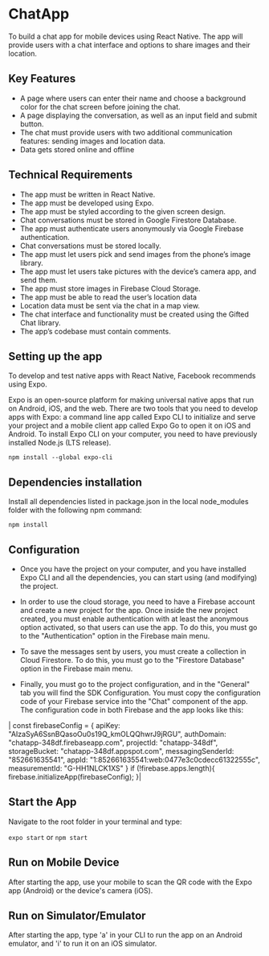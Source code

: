 # ChatApp

To build a chat app for mobile devices using React Native. The app will provide users with a chat interface and options to share images and their location.

## Key Features

- A page where users can enter their name and choose a background color for the chat screen before joining the chat.
- A page displaying the conversation, as well as an input field and submit button.
- The chat must provide users with two additional communication features: sending images and location data.
- Data gets stored online and offline

## Technical Requirements

- The app must be written in React Native.
- The app must be developed using Expo.
- The app must be styled according to the given screen design.
- Chat conversations must be stored in Google Firestore Database.
- The app must authenticate users anonymously via Google Firebase authentication.
- Chat conversations must be stored locally.
- The app must let users pick and send images from the phone’s image library.
- The app must let users take pictures with the device’s camera app, and send them.
- The app must store images in Firebase Cloud Storage.
- The app must be able to read the user’s location data
- Location data must be sent via the chat in a map view.
- The chat interface and functionality must be created using the Gifted Chat library.
- The app’s codebase must contain comments.

## Setting up the app
To develop and test native apps with React Native, Facebook recommends using Expo.

Expo is an open-source platform for making universal native apps that run on Android, iOS, and the web. There are two tools that you need to develop apps with Expo: a command line app called Expo CLI to initialize and serve your project and a mobile client app called Expo Go to open it on iOS and Android. To install Expo CLI on your computer, you need to have previously installed Node.js (LTS release).

`npm install --global expo-cli`

## Dependencies installation

Install all dependencies listed in package.json in the local node_modules folder with the following npm command:

`npm install`

## Configuration
- Once you have the project on your computer, and you have installed Expo CLI and all the dependencies, you can start using (and modifying) the project.

- In order to use the cloud storage, you need to have a Firebase account and create a new project for the app. Once inside the new project created, you must enable authentication with at least the anonymous option activated, so that users can use the app. To do this, you must go to the "Authentication" option in the Firebase main menu.

- To save the messages sent by users, you must create a collection in Cloud Firestore. To do this, you must go to the "Firestore Database" option in the Firebase main menu.

- Finally, you must go to the project configuration, and in the "General" tab you will find the SDK Configuration. You must copy the configuration code of your Firebase service into the "Chat" component of the app. The configuration code in both Firebase and the app looks like this:

| const firebaseConfig = {
    apiKey: "AIzaSyA6SsnBQasoOu0s19Q_kmOLQQhwrJ9jRGU",
    authDomain: "chatapp-348df.firebaseapp.com",
    projectId: "chatapp-348df",
    storageBucket: "chatapp-348df.appspot.com",
    messagingSenderId: "852661635541",
    appId: "1:852661635541:web:0477e3c0cdecc61322555c",
    measurementId: "G-HH1NLCK1XS"
  }
   if (!firebase.apps.length){
       firebase.initializeApp(firebaseConfig);
        }|

## Start the App

Navigate to the root folder  in your terminal and type:

`expo start` or `npm start`

## Run on Mobile Device
After starting the app, use your mobile to scan the QR code with the Expo app (Android) or the device's camera (iOS). 

## Run on Simulator/Emulator
After starting the app, type 'a' in your CLI to run the app on an Android emulator, and 'i' to run it on an iOS simulator.

